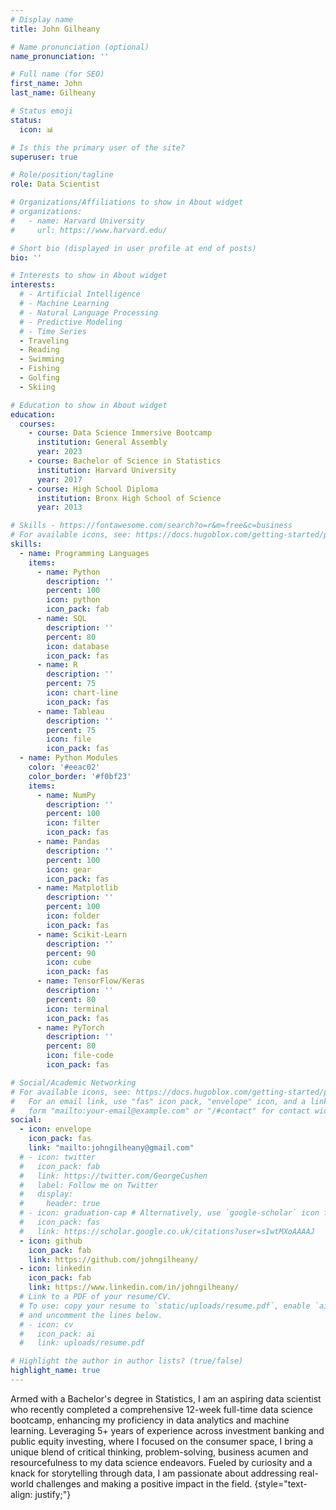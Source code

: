 ```yaml
---
# Display name
title: John Gilheany

# Name pronunciation (optional)
name_pronunciation: ''

# Full name (for SEO)
first_name: John
last_name: Gilheany

# Status emoji
status:
  icon: 📊

# Is this the primary user of the site?
superuser: true

# Role/position/tagline
role: Data Scientist

# Organizations/Affiliations to show in About widget
# organizations:
#   - name: Harvard University
#     url: https://www.harvard.edu/

# Short bio (displayed in user profile at end of posts)
bio: ''

# Interests to show in About widget
interests:
  # - Artificial Intelligence
  # - Machine Learning
  # - Natural Language Processing
  # - Predictive Modeling
  # - Time Series
  - Traveling
  - Reading  
  - Swimming
  - Fishing
  - Golfing
  - Skiing 

# Education to show in About widget
education:
  courses:
    - course: Data Science Immersive Bootcamp
      institution: General Assembly
      year: 2023
    - course: Bachelor of Science in Statistics
      institution: Harvard University
      year: 2017
    - course: High School Diploma
      institution: Bronx High School of Science
      year: 2013

# Skills - https://fontawesome.com/search?o=r&m=free&c=business 
# For available icons, see: https://docs.hugoblox.com/getting-started/page-builder/#icons
skills:
  - name: Programming Languages
    items:
      - name: Python
        description: ''
        percent: 100
        icon: python
        icon_pack: fab
      - name: SQL
        description: ''
        percent: 80
        icon: database
        icon_pack: fas
      - name: R
        description: ''
        percent: 75
        icon: chart-line
        icon_pack: fas
      - name: Tableau
        description: ''
        percent: 75
        icon: file
        icon_pack: fas
  - name: Python Modules
    color: '#eeac02'
    color_border: '#f0bf23'
    items:
      - name: NumPy
        description: ''
        percent: 100
        icon: filter
        icon_pack: fas
      - name: Pandas
        description: ''
        percent: 100
        icon: gear
        icon_pack: fas
      - name: Matplotlib
        description: ''
        percent: 100
        icon: folder
        icon_pack: fas
      - name: Scikit-Learn
        description: ''
        percent: 90
        icon: cube
        icon_pack: fas
      - name: TensorFlow/Keras
        description: ''
        percent: 80
        icon: terminal
        icon_pack: fas
      - name: PyTorch
        description: ''
        percent: 80
        icon: file-code
        icon_pack: fas  

# Social/Academic Networking
# For available icons, see: https://docs.hugoblox.com/getting-started/page-builder/#icons
#   For an email link, use "fas" icon pack, "envelope" icon, and a link in the
#   form "mailto:your-email@example.com" or "/#contact" for contact widget.
social:
  - icon: envelope
    icon_pack: fas
    link: "mailto:johngilheany@gmail.com"
  # - icon: twitter
  #   icon_pack: fab
  #   link: https://twitter.com/GeorgeCushen
  #   label: Follow me on Twitter
  #   display:
  #     header: true
  # - icon: graduation-cap # Alternatively, use `google-scholar` icon from `ai` icon pack
  #   icon_pack: fas
  #   link: https://scholar.google.co.uk/citations?user=sIwtMXoAAAAJ
  - icon: github
    icon_pack: fab
    link: https://github.com/johngilheany/
  - icon: linkedin
    icon_pack: fab
    link: https://www.linkedin.com/in/johngilheany/
  # Link to a PDF of your resume/CV.
  # To use: copy your resume to `static/uploads/resume.pdf`, enable `ai` icons in `params.yaml`,
  # and uncomment the lines below.
  # - icon: cv
  #   icon_pack: ai
  #   link: uploads/resume.pdf

# Highlight the author in author lists? (true/false)
highlight_name: true
---
```

Armed with a Bachelor's degree in Statistics, I am an aspiring data scientist who recently completed a comprehensive 12-week full-time data science bootcamp, enhancing my proficiency in data analytics and machine learning. Leveraging 5+ years of experience across investment banking and public equity investing, where I focused on the consumer space, I bring a unique blend of critical thinking, problem-solving, business acumen and resourcefulness to my data science endeavors. Fueled by curiosity and a knack for storytelling through data, I am passionate about addressing real-world challenges and making a positive impact in the field.
{style="text-align: justify;"}
